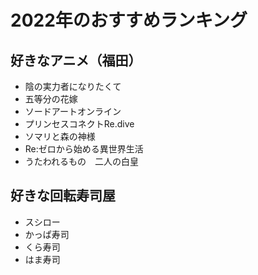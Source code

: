 # 2022年のおすすめランキング

## 好きなアニメ（福田）
- 陰の実力者になりたくて
- 五等分の花嫁
- ソードアートオンライン
- プリンセスコネクトRe.dive
- ソマリと森の神様
- Re:ゼロから始める異世界生活
- うたわれるもの　二人の白皇

## 好きな回転寿司屋
- スシロー
- かっぱ寿司
- くら寿司
- はま寿司
